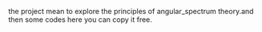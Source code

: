 the project mean to explore the principles of angular_spectrum theory.and then some codes here you can copy it free.
